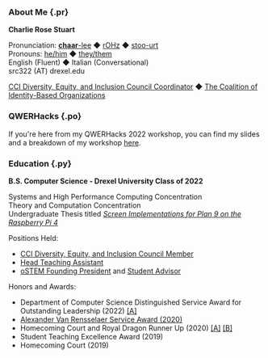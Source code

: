 ### About Me {.pr}

**Charlie Rose Stuart**

Pronunciation:
[**chaar**-lee](https://dictionary.cambridge.org/us/media/english/us_pron/u/usc/uscld/uscld03012.mp3)
◆
[rOHz](https://dictionary.cambridge.org/us/media/english/us_pron/r/ros/rose_/rose.mp3)
◆
[stoo-urt](https://www.youtube.com/watch?v=TiZLArcwcGA)
<br>
Pronouns:
[he/him](http://pronoun.is/he)
◆
[they/them](http://pronoun.is/they/.../themselves)
<br>
English (Fluent) ◆ Italian (Conversational)
<br>
src322 (AT) drexel.edu

[CCI Diversity, Equity, and Inclusion Council Coordinator](https://charlierose.dev/activism/#ccidei_coord)
  ◆
[The Coalition of Identity-Based Organizations](https://charlierose.dev/activism/#cibo)

### QWERHacks {.po}

If you're here from my QWERHacks 2022 workshop, you can find my slides and a
breakdown of my workshop
[here](blogposts/20220122/qwerhacks.html).


### Education {.py}

**B.S. Computer Science - Drexel University Class of 2022**

Systems and High Performance Computing Concentration
<br>
Theory and Computation Concentration
<br>
Undergraduate Thesis titled [_Screen Implementations for Plan 9 on the Raspberry Pi 4_](research/#ugthesis)

Positions Held:

- [CCI Diversity, Equity, and Inclusion Council Member](activism/#ccidei_member)
- [Head Teaching Assistant](teaching/#headta)
- [oSTEM Founding President](activism/#ostem_fp) and [Student Advisor](activism/#ostem)


Honors and Awards:

- Department of Computer Science Distinguished Service Award for Outstanding Leadership (2022)
	[[A]](files/csaward.jpg)
- [Alexander Van Rensselaer Service Award (2020)](blogposts/20210103/rensselaer.html)
- Homecoming Court and Royal Dragon Runner Up (2020)
	[[A]](files/homecoming2020_fry.jpg)
	[[B]](files/homecoming2020_wings.jpg)
- Student Teaching Excellence Award (2019)
- Homecoming Court (2019)


